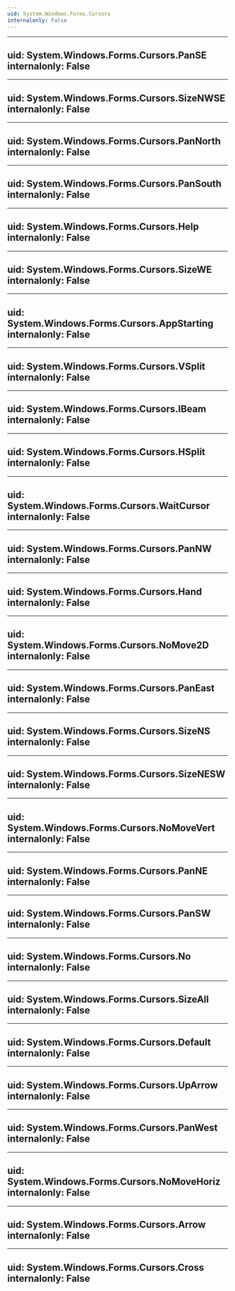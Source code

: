 ```yaml
---
uid: System.Windows.Forms.Cursors
internalonly: False
---
```


---
uid: System.Windows.Forms.Cursors.PanSE
internalonly: False
---

---
uid: System.Windows.Forms.Cursors.SizeNWSE
internalonly: False
---

---
uid: System.Windows.Forms.Cursors.PanNorth
internalonly: False
---

---
uid: System.Windows.Forms.Cursors.PanSouth
internalonly: False
---

---
uid: System.Windows.Forms.Cursors.Help
internalonly: False
---

---
uid: System.Windows.Forms.Cursors.SizeWE
internalonly: False
---

---
uid: System.Windows.Forms.Cursors.AppStarting
internalonly: False
---

---
uid: System.Windows.Forms.Cursors.VSplit
internalonly: False
---

---
uid: System.Windows.Forms.Cursors.IBeam
internalonly: False
---

---
uid: System.Windows.Forms.Cursors.HSplit
internalonly: False
---

---
uid: System.Windows.Forms.Cursors.WaitCursor
internalonly: False
---

---
uid: System.Windows.Forms.Cursors.PanNW
internalonly: False
---

---
uid: System.Windows.Forms.Cursors.Hand
internalonly: False
---

---
uid: System.Windows.Forms.Cursors.NoMove2D
internalonly: False
---

---
uid: System.Windows.Forms.Cursors.PanEast
internalonly: False
---

---
uid: System.Windows.Forms.Cursors.SizeNS
internalonly: False
---

---
uid: System.Windows.Forms.Cursors.SizeNESW
internalonly: False
---

---
uid: System.Windows.Forms.Cursors.NoMoveVert
internalonly: False
---

---
uid: System.Windows.Forms.Cursors.PanNE
internalonly: False
---

---
uid: System.Windows.Forms.Cursors.PanSW
internalonly: False
---

---
uid: System.Windows.Forms.Cursors.No
internalonly: False
---

---
uid: System.Windows.Forms.Cursors.SizeAll
internalonly: False
---

---
uid: System.Windows.Forms.Cursors.Default
internalonly: False
---

---
uid: System.Windows.Forms.Cursors.UpArrow
internalonly: False
---

---
uid: System.Windows.Forms.Cursors.PanWest
internalonly: False
---

---
uid: System.Windows.Forms.Cursors.NoMoveHoriz
internalonly: False
---

---
uid: System.Windows.Forms.Cursors.Arrow
internalonly: False
---

---
uid: System.Windows.Forms.Cursors.Cross
internalonly: False
---
